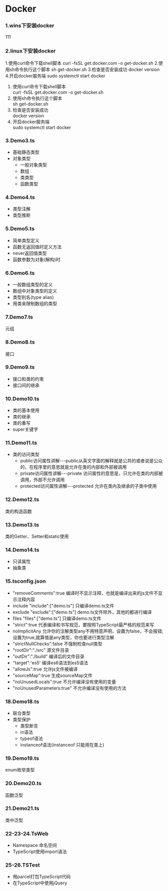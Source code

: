 # Docker

### 1.wins下安装docker

111

### 2.linux下安装docker
 
 1.使用curl命令下载shell脚本
curl -fsSL get.docker.com -o get-docker.sh
 2.使用sh命令执行这个脚本
sh get-docker.sh
 3.检查是否安装成功
docker version
 4.开启docker服务端
sudo systemctl start docker

 1. 使用curl命令下载shell脚本<br/>
    curl -fsSL get.docker.com -o get-docker.sh
 2. 使用sh命令执行这个脚本<br/>
    sh get-docker.sh
 3. 检查是否安装成功<br/>
    docker version
 4. 开启docker服务端<br/>
    sudo systemctl start docker

### 3.Demo3.ts

+ 基础静态类型
+ 对象类型
   + 一般对象类型
   + 数组
   + 类类型
   + 函数类型
 
 ### 4.Demo4.ts
 
 + 类型注解
 + 类型推断
 
 ### 5.Demo5.ts
 
 + 简单类型定义
 + 函数无返回值时定义方法
 + never返回值类型
 + 函数参数为对象(解构)时
 
 ### 6.Demo6.ts
 
 + 一般数组类型的定义
 + 数组中对象类型的定义
 + 类型别名(type alias)
 + 用类来限制数组的类型
 
 ### 7.Demo7.ts
 
 元组
 
 ### 8.Demo8.ts
 
 接口
 
 ### 9.Demo9.ts
 
+ 接口和类的约束
+ 接口间的继承

### 10.Demo10.ts

+ 类的基本使用
+ 类的继承
+ 类的重写
+ super关键字

### 11.Demo11.ts

+ 类的访问类型
  + public访问属性讲解---public从英文字面的解释就是公共的或者说是公众的，在程序里的意思就是允许在类的内部和外部被调用
  + private访问属性讲解---private 访问属性的意思是，只允许在类的内部被调用，外部不允许调用
  + protected访问属性讲解---protected 允许在类内及继承的子类中使用
  
### 12.Demo12.ts

类的构造函数

### 13.Demo13.ts

类的Getter、Setter和static使用

### 14.Demo14.ts

+ 只读属性
+ 抽象类

### 15.tsconfig.json

+ "removeComments":true   编译时不显示注释，也就是编译出来的js文件不显示注释内容
+ include
  "include":["demo.ts"]   只编译demo.ts文件
+ exclude
  "exclude":["demo.ts"]   demo.ts文件除外，其他的都进行编译
+ files
  "files":["demo.ts"]     只编译demo.ts文件
+ "strict":true  代表编译和书写规范，要按照TypeScript最严格的规范来写
+ noImplicitAny   允许你的注解类型any不用特意声明，设置为false，不会报错;设置为true,就算值是any类型，你也要进行类型注解
+ "strictNullChecks":false   不强制检查null类型
+ "rootDir":"./src"   源文件目录
+ "outDir":"./build"  编译后的文件目录
+ "target":'es5'   编译es6语法到es5语法
+ "allowJs":true   允许js文件被编译
+ "sourceMap":true  生成sourceMap文件
+ "noUnusedLocals":true   不允许编译没有使用的变量
+ "noUnusedParameters:true"  不允许编译没有使用的方法

### 18.Demo18.ts

+ 联合类型
+ 类型保护
  + 类型断言
  + in语法
  + typeof语法
  + instanceof语法(instanceof 只能用在类上)
 
 ### 19.Demo19.ts
 
 enum枚举类型
 
 ### 20.Demo20.ts
 
 函数泛型
 
 ### 21.Demo21.ts
 
 类中泛型
 
 ### 22-23-24.TsWeb
 
 + Namespace 命名空间
 + TypeScript使用import语法
 
 ### 25-26.TSTest
 
 + 用parcel打包TypeScript代码
 + 在TypeScript中使用jQuery
 
 
 
 
 
 
 

 
 
 



 






 
 
 
 
 
 






